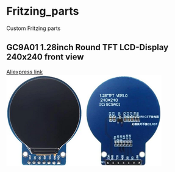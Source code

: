 # Fritzing_parts
Custom Fritzing parts

## GC9A01 1.28inch Round TFT LCD-Display 240x240 front view
<a href="[src/Test.java](https://de.aliexpress.com/item/1005004069703494.html?spm=a2g0o.order_list.order_list_main.137.12dd5c5fa5V8Jw&gatewayAdapt=glo2deu)">Aliexpress link</a>  
![alt text](https://github.com/IamIamI/Fritzing_parts/blob/main/ref_img/GC9A01_1%2C28inch_Round_TFT_LCD-Display_240x240.png)
